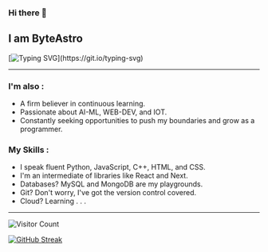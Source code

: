 ### Hi there 👋 
## I am ByteAstro
[![Typing SVG](https://readme-typing-svg.herokuapp.com?font=Fira+Code&pause=1000&random=false&width=535&lines=A+coding+enthusiast+with+a+passion+for;building+things+that+matter.;A+believer+of+Programming+is+superpower.)](https://git.io/typing-svg)

***
### I'm also :
- A firm believer in continuous learning.
- Passionate about AI-ML, WEB-DEV, and IOT.
- Constantly seeking opportunities to push my boundaries and grow as a programmer.
 
### My Skills :
- I speak fluent Python, JavaScript, C++, HTML, and CSS.
- I'm an intermediate of libraries like React and Next.
- Databases? MySQL and MongoDB are my playgrounds.
- Git? Don't worry, I've got the version control covered.
- Cloud? Learning . . .
 
***
![Visitor Count](https://profile-counter.glitch.me/ByteAstro/count.svg)
<!-- ![](https://komarev.com/ghpvc/?username=byteastro&color=blueviolet&style=for-the-badge) -->

[![GitHub Streak](https://github-readme-streak-stats-uvud.vercel.app?user=ByteAstro&theme=vision-friendly-dark&hide_border=false)](https://git.io/streak-stats) 

<!--------------------------------------------------------------------------------------------------------------------------->
<!--
**ByteAstro/ByteAstro** is a ✨ _special_ ✨ repository because its `README.md` (this file) appears on your GitHub profile. 
 
Here are some ideas to get you started:  
 
- 🔭 I’m currently working on Web-backend_Techs ... where
- 🌱 I’m currently learning ... ML as MachineLearning, python
- 👯 I’m looking to collaborate on ... 
- 🤔 I’m looking for help with ... 
- 💬 Ask me about ...
- 📫 How to reach me: ... 
- 😄 Pronouns: ...
- ⚡ Fun fact: ...
-->
